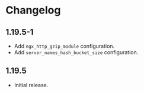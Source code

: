 # Changelog

## 1.19.5-1

* Add `ngx_http_gzip_module` configuration.
* Add `server_names_hash_bucket_size` configuration.

## 1.19.5

* Initial release.
